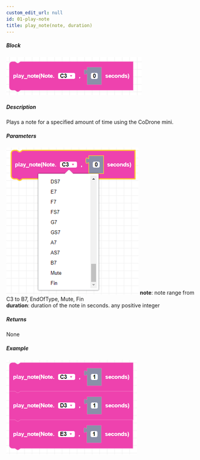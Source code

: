 ```yaml
---
custom_edit_url: null
id: 01-play-note
title: play_note(note, duration)
---
```


##### Block

![play note image](play_note.png)

##### Description

Plays a note for a specified amount of time using the CoDrone mini.

##### Parameters
![play note params](play_note_params.png)
**note**: note range from C3 to B7, EndOfType, Mute, Fin <br />
**duration**: duration of the note in seconds. any positive integer

##### Returns

None

##### Example

![play note example](play_note_example.png)
